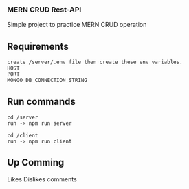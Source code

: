 ### MERN CRUD Rest-API
Simple project to practice MERN CRUD operation

## Requirements
    create /server/.env file then create these env variables.
    HOST
    PORT
    MONGO_DB_CONNECTION_STRING

## Run commands
    cd /server
    run -> npm run server
    
    cd /client
    run -> npm run client

## Up Comming
  Likes
  Dislikes
  comments
      
    

